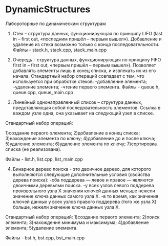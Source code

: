 # DynamicStructures
Лабороторные по динамическим структурам


1.	Стек – структура данных, функционирующая по принципу LIFO 
(last in – first out, «последним пришёл – первым вышел»). Добавление и удаление из стека возможно только с конца последовательности.
Файлы - stack.h, stack.cpp, stack_main.cpp

2.  Очередь - структура данных, функционирующая по принципу FIFO
first in – first out, «первым пришёл – первым вышел»). Позволяет добавлять элементы лишь в конец списка, и извлекать их из его начала.
Стандартный набор операций совпадает с тем, что используется при обработке стеков:
-добавление элемента;
-удаление элемента;
-чтение первого элемента.
Файлы - queue.h, queue.cpp, queue_main.cpp

3.	Линейный однонаправленный список – структура данных, представляющая собой последовательность элементов. Ссылка в каждом узле одна, она указывает на следующий узел в списке.

Стандартный набор операций:

  1)создание первого элемента;
  2)добавление в конец списка;
  3)нахождение элемента по ключу;
  4)добавление до и после ключа;
  5)удаление элемента;
  6)удаление элемента по ключу;
  7)сортировка списка (не реализована).

Файлы - list.h, list.cpp, list_main.cpp

4. Бинарное дерево поиска - это двоичное дерево, для которого выполняются следующие дополнительные условия (свойства дерева поиска):
-оба поддерева — левое и правое — являются двоичными деревьями поиска.
-у всех узлов левого поддерева произвольного узла X значения ключей данных меньше нежели значение ключа данных самого узла X.
-в то время, как значения ключей данных у всех узлов правого поддерева (того же узла X) больше, нежели значение ключа данных узла X.

Стандартный набор операций:
1)создание первого элемента;
2)поиск элемента;
3)нахождение минимума и максимума;
4)добавление элемента;
5)удаление элемента.

Файлы - bst.h, bst.cpp, bst_main.cpp
